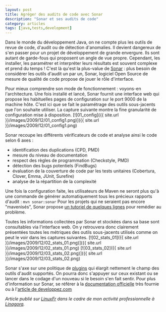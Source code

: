 ```yaml
---
layout: post
title: Agréger des audits de code avec Sonar
description: "Sonar et ses audits de code"
category: articles
tags: [java,tests,development]
---
```


Dans le monde du développement Java, on ne compte plus les outils de revue de code, d'audit ou de détection d'anomalies. Il devient dangereux de s'en passer pour un projet de développement de grande envergure. Ils sont autant de garde-fous qui proposent un angle de vue propre. Cependant, les installer, les paramétrer et interpréter leurs résultats est souvent complexe et prend du temps ! C'est là qu'est la plus-value de [Sonar](http://sonar.codehaus.org/) : plus besoin de considérer les outils d'audit un par un, Sonar, logiciel Open Source de mesure de qualité de code propose de jouer le rôle d'interface.

Pour mieux comprendre son mode de fonctionnement : voyons-en l'architecture. Une fois installé et lancé, Sonar fournit une interface web qui propose les habituelles pages de configuration sur le port 9000 de la machine hôte. C'est ici que se fait le paramétrage des outils sous-jacents que l'on souhaite utiliser. La capture suivante montre la fine granularité de configuration mise à disposition. [![01\_config]({{ site.url }}/images/2009/12/01_config1.png)]({{ site.url }}/images/2009/12/01_config1.png)

Sonar recoupe les différents vérificateurs de code et analyse ainsi le code selon 6 axes :
- identification des duplications (CPD, PMD)
- mesure du niveau de documentation
- respect des règles de programmation (Checkstyle, PMD)
- détection des bugs potentiels (FindBugs)
- évaluation de la couverture de code par les tests unitaires (Cobertura, Clover, Emma, JUnit, Surefire)
- analyse de la répartition de la complexité

Une fois la configuration faite, les utilisateurs de Maven ne seront plus qu'à une commande de générer automatiquement tous les précieux rapports d'audit : `mvn sonar:sonar` Pour les projets qui ne seraient pas encore "mavenisés", Sonar propose [un tutoriel de quelques lignes](http://docs.codehaus.org/display/SONAR/Collect+data#Collectdata-NonMavenprojects%28sonarlightmode%29) pour remédier au problème.

Toutes les informations collectées par Sonar et stockées dans sa base sont consultables via l'interface web. On y retrouvera donc clairement présentées toutes les métriques des outils sous-jacents utilisés comme on peut le voir dans les captures suivantes. [![02\_stats\_01]({{ site.url }}/images/2009/12/02_stats_01.png)]({{ site.url }}/images/2009/12/02_stats_01.png) [![03\_stats\_02]({{ site.url }}/images/2009/12/03_stats_02.png)]({{ site.url }}/images/2009/12/03_stats_02.png)

Sonar s'axe sur une politique de [plugins](http://docs.codehaus.org/display/SONAR/Sonar+Plugin+Library/) qui élargit nettement le champ des outils d'audit supportés. On pourra donc s'appuyer sur ceux existant ou se lancer dans le codage d'un nouveau si le besoin s'en fait sentir. Pour plus d'information sur Sonar, se référer à la [documentation officielle](http://sonar.codehaus.org/documentation/) très fournie ou à l'[article de developpez.com](http://linsolas.developpez.com/articles/java/qualite/sonar/?page=page_7)

*Article publié sur [LinuxFr](http://linuxfr.org/~galaux/) dans le cadre de mon activité professionnelle à [Linagora](http://linagora.com/).*

